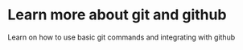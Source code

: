 # Learn more about git and github
Learn on how to use basic git commands and integrating with github